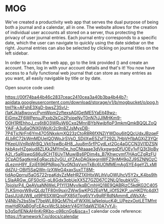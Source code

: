 # MOG
We've created a productivity web app that serves the dual purpose of being both a journal and a calendar, all in one. The website allows for the creation of individual user accounts all stored on a server, thus protecting the privacy of user journal entries. Each journal entry corresponds to a specific date, which the user can navigate to quickly using the date sidebar on the right. Journal entries can also be selected by clicking on journal titles on the left sidebar. 

In order to access the web app, go to the link provided () and create an account. Then, log in with your account details and that's it! You now have access to a fully functional web journal that can store as many entries as you want, all easily navigable by title or by date. 

Open source code used:


https://00f74ba44b46c2837ceac2410cea3a40b3ba4b44b7-apidata.googleusercontent.com/download/storage/v1/b/mogbucket/o/pog.html?jk=AFshE3XgD-bwsZ3SvU-i1aKJkla8wovvcPymWpm2zftexsAGlGetME5YaEit49wz-EjGmxZF6WPenuJPxxb2kCo2PxipeNyT0nN7rJJIMHKm9-O0H1RfEhhoJ_cs6t8O3WRuW6Cxq2MnriBYbNwjbflpP3mkmQmkBQQLZoQYAjF-A3u6aONX0jWoXr2c9n8ZJsMyxDB-7P4TicNrFn6Ym47O5NkxkmXQ23zCtoR8R6fXNZjYWDpu6itQQcUdxJBzqeF4LbRC72kWmMDUeIQOWpJrSVsO_SDilXwE5ZsfT292L7HbVH1bAGXjZ3YQrPKepUiVnRpWrBQ_Vkti1swBc4H8_Juu8m5rfPCydLxt2Gc4aGCCN3VI1DZSNhkbAsyHZgajud8ZLKk2MYm0e_hqCNtaaae3dVkxgwgqDfUOEy1yFQ3t3loBvA2l_r5aRIswpS86u9CHT6UvTMuwiBs6PDim4s_B7Khwcymf7HAqCZgRzFU2CpAD5agtkmkEgRaczb2vGU_sYZAoDAGkjegrnWFZ9nMH9qZJ9SZNNOzCdLezmH9Y_EzjEfi96PNRpg7kv0N3qVxmTkBc6UOMMEmAgSYE4geYZLxMlddZjU-OBif5SaQWn-IzXWeG4xaxSuxTT8M-tjdAoQprrul5aOS722rpaKdyZzMeHRZ1XIHtxWLjhVuOWUhcV5Y2x_K4bs9lhLSlaARGw_GFS0clG-qL8Gdx3qbUeXX5Z7GZD67C2NLQ1pubkVOi-7pjolsrP4_QeAVsaNNWeLP1Yl13MyvlkqBCmhHQ18E9QABRjzC5kdKG2C4057LKSmgvW8yiQLdzTF80n9sxirZWwSwKPG2EpYM_iiOfS2KP_uyHKDYc4dX1DaslJUdUW8_pt9P6SXWQnoPX85jtTpg6VYv9qRFRdNAmm6_dWsXA-V4Nb7s2bs5lwT7bpWL89QcM7hLvFWXlltLlaNeIqiucK4t_UPezxOotLETMfntmwHdRXaB0gFcEAcxWc5LbbktrV4GYl1daWZ10A7vYJj-b3g5pflENkAHlnKrRKbo-o98cnGg&isca=1
calendar code reference: https://framework7.io/docs/calendar
